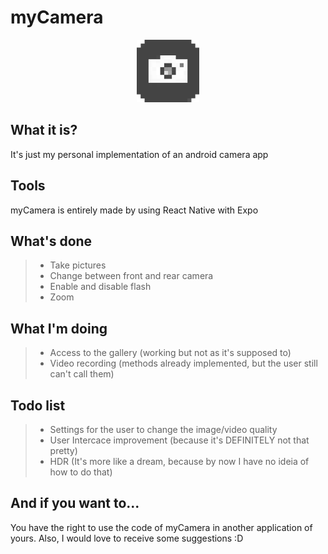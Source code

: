 # myCamera

<p align="center">
  <img src="/assets/icon.png" width="100" height="100" />
</p>

## What it is?

It's just my personal implementation of an android camera app

## Tools

myCamera is entirely made by using React Native with Expo

## What's done

> - Take pictures
> - Change between front and rear camera
> - Enable and disable flash
> - Zoom

## What I'm doing

> - Access to the gallery (working but not as it's supposed to)
> - Video recording (methods already implemented, but the user still can't call them)

## Todo list

> - Settings for the user to change the image/video quality
> - User Intercace improvement (because it's DEFINITELY not that pretty)
> - HDR (It's more like a dream, because by now I have no ideia of how to do that)

## And if you want to...

You have the right to use the code of myCamera in another application of yours. Also, I would love to
receive some suggestions :D
